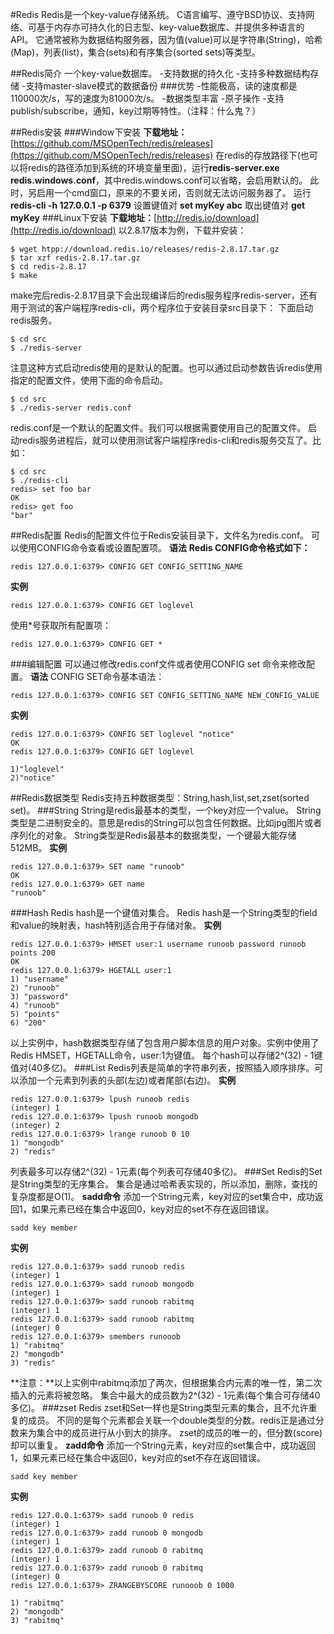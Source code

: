#Redis
Redis是一个key-value存储系统。
C语言编写、遵守BSD协议、支持网络、可基于内存亦可持久化的日志型、key-value数据库、并提供多种语言的API。
它通常被称为数据结构服务器，因为值(value)可以是字符串(String)，哈希(Map)，列表(list)，集合(sets)和有序集合(sorted sets)等类型。

##Redis简介
一个key-value数据库。
-支持数据的持久化
-支持多种数据结构存储
-支持master-slave模式的数据备份
###优势
-性能极高，读的速度都是110000次/s，写的速度为81000次/s。
-数据类型丰富
-原子操作
-支持publish/subscribe，通知，key过期等特性。（注释：什么鬼？）

##Redis安装
###Window下安装
**下载地址：**[https://github.com/MSOpenTech/redis/releases](https://github.com/MSOpenTech/redis/releases)
在redis的存放路径下(也可以将redis的路径添加到系统的环境变量里面)，运行**redis-server.exe redis.windows.conf**，其中redis.windows.conf可以省略，会启用默认的。
此时，另启用一个cmd窗口，原来的不要关闭，否则就无法访问服务器了。
运行**redis-cli -h 127.0.0.1 -p 6379**
设置键值对 **set myKey abc**
取出键值对 **get myKey**
###Linux下安装
**下载地址：**[http://redis.io/download](http://redis.io/download)
以2.8.17版本为例，下载并安装：
```
$ wget htpp://download.redis.io/releases/redis-2.8.17.tar.gz
$ tar xzf redis-2.8.17.tar.gz
$ cd redis-2.8.17
$ make
```
make完后redis-2.8.17目录下会出现编译后的redis服务程序redis-server，还有用于测试的客户端程序redis-cli，两个程序位于安装目录src目录下：
下面启动redis服务。
```
$ cd src
$ ./redis-server
```
注意这种方式启动redis使用的是默认的配置。也可以通过启动参数告诉redis使用指定的配置文件，使用下面的命令启动。
```
$ cd src
$ ./redis-server redis.conf
```
redis.conf是一个默认的配置文件。我们可以根据需要使用自己的配置文件。
启动redis服务进程后，就可以使用测试客户端程序redis-cli和redis服务交互了。比如：
```
$ cd src
$ ./redis-cli
redis> set foo bar
OK
redis> get foo
"bar"
```

##Redis配置
Redis的配置文件位于Redis安装目录下，文件名为redis.conf。
可以使用CONFIG命令查看或设置配置项。
**语法**
**Redis CONFIG命令格式如下：**
```
redis 127.0.0.1:6379> CONFIG GET CONFIG_SETTING_NAME
``` 
**实例**
```
redis 127.0.0.1:6379> CONFIG GET loglevel
``` 
使用*号获取所有配置项：
```
redis 127.0.0.1:6379> CONFIG GET *
``` 
###编辑配置
可以通过修改redis.conf文件或者使用CONFIG set 命令来修改配置。
**语法**
CONFIG SET命令基本语法：
```
redis 127.0.0.1:6379> CONFIG SET CONFIG_SETTING_NAME NEW_CONFIG_VALUE
```
**实例**
```
redis 127.0.0.1:6379> CONFIG SET loglevel "notice"
OK
redis 127.0.0.1:6379> CONFIG GET loglevel

1)"loglevel"
2)"notice"
``` 

##Redis数据类型
Redis支持五种数据类型：String,hash,list,set,zset(sorted set)。
###String
String是redis最基本的类型，一个key对应一个value。
String类型是二进制安全的。意思是redis的String可以包含任何数据。比如jpg图片或者序列化的对象。
String类型是Redis最基本的数据类型，一个键最大能存储512MB。
**实例**
```
redis 127.0.0.1:6379> SET name "runoob"
OK
redis 127.0.0.1:6379> GET name
"runoob"
```
###Hash
Redis hash是一个键值对集合。
Redis hash是一个String类型的field和value的映射表，hash特别适合用于存储对象。
**实例**
```
redis 127.0.0.1:6379> HMSET user:1 username runoob password runoob points 200
OK
redis 127.0.0.1:6379> HGETALL user:1
1) "username"
2) "runoob"
3) "password"
4) "runoob"
5) "points"
6) "200"
```
以上实例中，hash数据类型存储了包含用户脚本信息的用户对象。实例中使用了Redis HMSET，HGETALL命令，user:1为键值。
每个hash可以存储2^(32) - 1键值对(40多亿)。
###List
Redis列表是简单的字符串列表，按照插入顺序排序。可以添加一个元素到列表的头部(左边)或者尾部(右边)。
**实例**
```
redis 127.0.0.1:6379> lpush runoob redis
(integer) 1
redis 127.0.0.1:6379> lpush runoob mongodb
(integer) 2
redis 127.0.0.1:6379> lrange runoob 0 10
1) "mongodb"
2) "redis"
```
列表最多可以存储2^(32) - 1元素(每个列表可存储40多亿)。
###Set
Redis的Set是String类型的无序集合。
集合是通过哈希表实现的，所以添加，删除，查找的复杂度都是O(1)。
**sadd命令**
添加一个String元素，key对应的set集合中，成功返回1，如果元素已经在集合中返回0，key对应的set不存在返回错误。
```
sadd key member
```
**实例**
```
redis 127.0.0.1:6379> sadd runoob redis
(integer) 1
redis 127.0.0.1:6379> sadd runoob mongodb
(integer) 1
redis 127.0.0.1:6379> sadd runoob rabitmq
(integer) 1
redis 127.0.0.1:6379> sadd runoob rabitmq
(integer) 0
redis 127.0.0.1:6379> smembers runooob
1) "rabitmq"
2) "mongodb"
3) "redis"
```
**注意：**以上实例中rabitmq添加了两次，但根据集合内元素的唯一性，第二次插入的元素将被忽略。
集合中最大的成员数为2^(32) - 1元素(每个集合可存储40多亿)。
###zset
Redis zset和Set一样也是String类型元素的集合，且不允许重复的成员。
不同的是每个元素都会关联一个double类型的分数。redis正是通过分数来为集合中的成员进行从小到大的排序。
zset的成员的唯一的，但分数(score)却可以重复。
**zadd命令**
添加一个String元素，key对应的set集合中，成功返回1，如果元素已经在集合中返回0，key对应的set不存在返回错误。
```
sadd key member
```
**实例**
```
redis 127.0.0.1:6379> sadd runoob 0 redis
(integer) 1
redis 127.0.0.1:6379> zadd runoob 0 mongodb
(integer) 1
redis 127.0.0.1:6379> zadd runoob 0 rabitmq
(integer) 1
redis 127.0.0.1:6379> zadd runoob 0 rabitmq
(integer) 0
redis 127.0.0.1:6379> ZRANGEBYSCORE runooob 0 1000

1) "rabitmq"
2) "mongodb"
3) "rabitmq"
```
